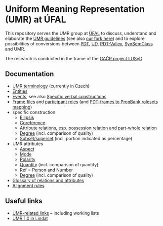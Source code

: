 # Uniform Meaning Representation (UMR) at ÚFAL

This repository serves the UMR group at [ÚFAL](https://ufal.mff.cuni.cz/) to
discuss, understand and elaborate the [UMR
guidelines](https://github.com/umr4nlp/umr-guidelines/blob/master/guidelines.md)
(see also [our fork here](https://github.com/ufal/umr-guidelines/blob/master/guidelines.md))
and to explore possibilities of conversions between
[PDT](https://ufal.mff.cuni.cz/prague-dependency-treebank),
[UD](https://universaldependencies.org/),
[PDT-Vallex](https://ufal.mff.cuni.cz/pdt-vallex-valency-lexicon-linked-czech-corpora),
[SynSemClass](https://ufal.mff.cuni.cz/synsemclass) and UMR.

The research is conducted in the frame of the [GAČR project
LUSyD](https://ufal.mff.cuni.cz/grants/lusyd).

## Documentation

* [UMR terminology](doc/terminologie.md) (currently in Czech)
* [Entities](doc/entities.md)
* [Events](doc/eventive-concepts.md), see also [Specific verbal constructions](doc/verbal-constructions.md)
* [Frame files](doc/frames.md) and [participant roles](doc/roles.md) (and [PDT-frames to PropBank rolesets mapping](tecto2umr/functors-to-args-mapping-instructions.md))
* specific construction
  * [Ellipsis](doc/ellipsis.md)
  * [Coreference](doc/coreference.md)
  * [Attribute relations, esp. possession relation and part-whole relation](doc/poss-part.md)
  * [Degree](doc/degree.md) (incl. comparison of quality)
  * [Subset/superset](doc/subset.md) (incl. portion indicated as percentage)
* UMR attributes
  * [Aspect](doc/aspect.md)
  * [Mode](doc/mode.md)
  * [Polarity](doc/polarity.md)
  * [Quantity](doc/quantity.md) (incl. comparison of quantity)
  * Ref = [Person and Number](doc/reference.md)
  * [Degree](doc/degree.md) (incl. comparison of quality)
* [Glossary of relations and attributes](doc/relations-attributes.md)
* [Alignment rules](doc/alignment.md)

## Useful links
* [UMR-related links](https://github.com/ufal/UMR/blob/main/doc/UMR-related-links.md) – including working lists
* [UMR 1.0 in Lindat](http://hdl.handle.net/11234/1-5198)
